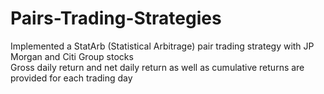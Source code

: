 # Pairs-Trading-Strategies

Implemented a StatArb (Statistical Arbitrage) pair trading strategy with JP Morgan and Citi Group stocks
<br> Gross daily return and net daily return as well as cumulative returns are provided for each trading day 
